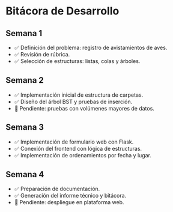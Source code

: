 # Bitácora de Desarrollo

## Semana 1
- ✅ Definición del problema: registro de avistamientos de aves.
- ✅ Revisión de rúbrica.
- ✅ Selección de estructuras: listas, colas y árboles.

## Semana 2
- ✅ Implementación inicial de estructura de carpetas.
- ✅ Diseño del árbol BST y pruebas de inserción.
- 🚧 Pendiente: pruebas con volúmenes mayores de datos.

## Semana 3
- ✅ Implementación de formulario web con Flask.
- ✅ Conexión del frontend con lógica de estructuras.
- ✅ Implementación de ordenamientos por fecha y lugar.

## Semana 4
- ✅ Preparación de documentación.
- ✅ Generación del informe técnico y bitácora.
- 🚧 Pendiente: despliegue en plataforma web.

